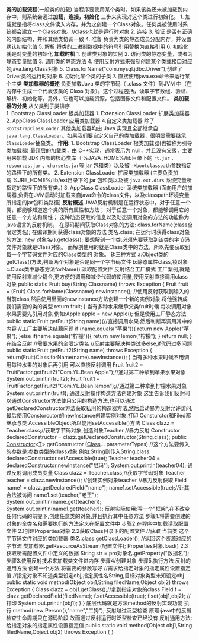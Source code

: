 **类的加载流程**(一般类的加载)
	当程序要使用某个类时，如果该类还未被加载到内存中，则系统会通过**加载，连接，初始化**
	三步来实现对这个类进行初始化。
	1. 加载就是指将class文件读入内存，并为之创建一个Class对象。任何类被使用时系统都会建立一个Class对象。//class也就是运行时对象
	2. 连接
	3. 验证 是否有正确的内部结构，并和其他类协调一致
	4. 准备 负责为类的静态成员分配内存，并设置默认初始化值
	5. 解析 将类的二进制数据中的符号引用替换为直接引用
	6. 初始化 就是对变量的初始化
**加载时机**
	1. 创建类对象的实例
	2. 访问类的静态变量，或者为静态变量赋值
	3. 调用类的静态方法
	4. 使用反射方式来强制创建某个类或接口对应的java.lang.Class对象
	5. Class.forName("com.mysql.jdbc.Driver");创建了Driver类的运行时对象
	6. 初始化某个类的子类
	7. 直接使用java.exe命令来运行某个主类
**类加载器的概述**
	负责加载Java 类的字节码（ .class 文件）到JVM 中（在内存中生成一个代表该类的 Class 对象）。这个过程包括，读取字节数组、验证、解析、初始化等。另外，它也可以加载资源，包括图像文件和配置文件。
**类加载器的分类**
	从父类到子类排序	
	1. Bootstrap ClassLoader 根类加载器
	1. Extension ClassLoader 扩展类加载器
	2. AppClass ClassLoader 应用类加载器
	4.自定义类加载器
		除了 `BootstrapClassLoader` 其他类加载器均由 Java 实现且全部继承自`java.lang.ClassLoader`。如果我们要自定义自己的类加载器，很明显需要继承 `ClassLoader`抽象类。
	**作用:**
	1. Bootstrap ClassLoader 根类加载器(也被称为引导类加载器)
	最顶层的加载类，由 C++实现，通常表示为 null，并且没有父级，主要用来加载 JDK 内部的核心类库（ %JAVA_HOME%/lib目录下的 `rt.jar` 、`resources.jar` 、`charsets.jar`等 jar 包和类）以及被 `-Xbootclasspath`参数指定的路径下的所有类。
	2. Extension ClassLoader 扩展类加载器
	(主要负责加载 %JRE_HOME%/lib/ext目录下的 jar 包和类以及被 `java.ext.dirs` 系统变量所指定的路径下的所有类。)
	3. AppClass ClassLoader 系统类加载器
	(面向用户的加载器,负责在JVM启动时加载来自java命令的class文件，以及classpath环境变量所指定的jar包和类路径)
**反射概述**
	JAVA反射机制是在运行状态中，对于任意一个类，都能够知道这个类的所有属性和方法；
	对于任意一个对象，都能够调用它的任意一个方法和属性；
	这种动态获取的信息以及动态调用对象的方法的功能称为java语言的反射机制。
在原码期间获取Class对象的方法:
class.forName(class全限定类名);
在编译期间获得class对象的方法
类名.class;
在运行时获得class对象的方法:
new 对象名().getclass();
要想解剖一个类,必须先要获取到该类的字节码文件对象就是Class对象。
而解剖使用的就是Class类中的方法，所以先要获取到每一个字节码文件对应的Class类型的
对象。
B:三种方式
a:Object类的getClass()方法,判断两个对象是否是同一个字节码文件
b:静态属性class,锁对象
c:Class类中静态方法forName(),读取配置文件
反射结合工厂模式
工厂案例,就是使用反射来减少耦合,更方便的调用和减少代码的使用量,使用反射直接调用class对象
public static Fruit buy(String Classname) throws Exception {
Fruit fruit = (Fruit) Class.forName(Classname).newInstance();
//使用反射获取到输入的当前class,然后使用里面的newInstance方法创建一个新的实例对象.将他强转成我们需要的类的类型
return fruit;
}
当有多种水果继承父类fruit时候
每次调用对象水果需要先引用对象
例如:Apple apple = new Apple();
但是使用工厂静态方法
public static Fruit getFruit(String name){//直接调用水果.然后判断再调用其中的内容
//工厂主要解决结藕问题
if (name.equals("苹果")){
return new Apple("苹果");
}else if(name.equals("柠檬")){
return new lemon("柠檬");
}
return null;
}
在结合反射
//需要水果的全限定类名
//反射主要解决种类过多else,if代码过多问题
public static Fruit getFruit2(String name) throws Exception {
return(Fruit)Class.forName(name).newInstance();
}
当有多种水果时候不用调用每种水果的对象后再引用
可以直接反射调用
Fruit fruit2 = FruitFactor.getFruit2("Com.YL.Bean.Apple");//通过第二种拿到苹果水果对象
System.out.println(fruit2);
Fruit fruit1 = FruitFactor.getFruit2("Com.YL.Bean.lemon");//通过第二种拿到柠檬水果对象
System.out.println(fruit1);
通过反射操作构造方法创建对象
这里告诉我们反射可以通过Constructor方法使用公用的构造方法,也可以通过getDeclaredConstructor方法获取私用的构造器方法,然后启动暴力反射允许访问,最后使用Constorcutor的newInstance创建实例对象.打印
Consturctor和Filed都继承与类 AccessibleObject所以能用setAccessible()方法
Class<Teacher> clazz = Teacher.class;//获取字节码对象,创造对象Teacher
//暴力反射
Constructor<Teacher> declaredConstructor = clazz.getDeclaredConstructor(String.class);
public [Constructor](../../java/lang/reflect/Constructor.html)<[T](../../java/lang/Class.html)> getConstructor
([Class](../../java/lang/Class.html)<?>... parameterTypes)
//这个方法要传入的参数是:参数类型的class对象
例如:String则传入String.class
declaredConstructor.setAccessible(true);
Teacher teacher04 = declaredConstructor.newInstance("尼玛");
System.out.println(teacher04);
通过反射调用成员变量
Class<Teacher> clazz = Teacher.class;//获取字节码对象
Teacher teacher = clazz.newInstance();
//创建实例对象teacher
//暴力反射获取
Field name1 = clazz.getDeclaredField("name");
name1.setAccessible(true);//让其合法被访问
name1.set(teacher,"老王"); System.out.println(name.get(teacher));
System.out.println(name1.get(teacher));
反射实际使用:写一个"框架",在不改变任何代码的前提下,创建任意类的对象,并且执行其中任意方法
步骤1.将需要创建的对象的全类名和需要执行的方法定义在配置文件中
步骤2.在程序中加载读取配置文件
2.1创建Properties对象
2.2获取Class目录下的配置文件
//获取 当前类 这个字节码文件对应的类加载器
类名.class.getClassLoader();
//返回这个资源对应的字节流
类加载器.getResourceAsStream(配置文件);
Properties对象.load()
2.3获取所需配置文件中定义的数据
String str = pro对象名.getProperty("数据名");
步骤3.使用反射技术来加载类文件进内存
步骤4/创建对象
步骤5.执行方法
反射的通用方法
创建一个方法,将需要的参数写好
//需求给指定对象的指定属性设置指定值
//指定对象不知道类型设定obj,指定属性名String,目标对象类型未知设定obj
public static void method(Object obj1,String filedName,Object obj2) throws Exception {
Class<?> clazz = obj1.getClass();//拿到指定对象的class
Field f = clazz.getDeclaredField(filedName);
f.setAccessible(true);
f.set(obj1,obj2);
//打印
System.out.println(obj1);
}
}
底层代码就是方法method的反射实现功能
执行:method(new Person(),"name","二狗");
反射越过泛型检查
原理:java中的反省检查生命周期只在源码阶段
故而通过反射运行时泛型检查已经没有
反射通用方法:给指定对象的指定属性设置指定值
public static void method(Object obj1,String filedName,Object obj2) throws Exception {
}